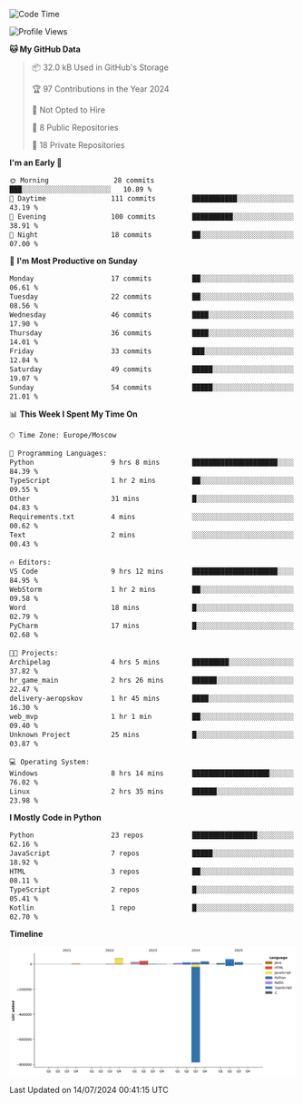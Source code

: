 <!--START_SECTION:waka-->
![Code Time](http://img.shields.io/badge/Code%20Time-403%20hrs%2050%20mins-blue)

![Profile Views](http://img.shields.io/badge/Profile%20Views-0-blue)

**🐱 My GitHub Data** 

> 📦 32.0 kB Used in GitHub's Storage 
 > 
> 🏆 97 Contributions in the Year 2024
 > 
> 🚫 Not Opted to Hire
 > 
> 📜 8 Public Repositories 
 > 
> 🔑 18 Private Repositories 
 > 
**I'm an Early 🐤** 

```text
🌞 Morning                28 commits          ███░░░░░░░░░░░░░░░░░░░░░░   10.89 % 
🌆 Daytime                111 commits         ███████████░░░░░░░░░░░░░░   43.19 % 
🌃 Evening                100 commits         ██████████░░░░░░░░░░░░░░░   38.91 % 
🌙 Night                  18 commits          ██░░░░░░░░░░░░░░░░░░░░░░░   07.00 % 
```
📅 **I'm Most Productive on Sunday** 

```text
Monday                   17 commits          ██░░░░░░░░░░░░░░░░░░░░░░░   06.61 % 
Tuesday                  22 commits          ██░░░░░░░░░░░░░░░░░░░░░░░   08.56 % 
Wednesday                46 commits          ████░░░░░░░░░░░░░░░░░░░░░   17.90 % 
Thursday                 36 commits          ████░░░░░░░░░░░░░░░░░░░░░   14.01 % 
Friday                   33 commits          ███░░░░░░░░░░░░░░░░░░░░░░   12.84 % 
Saturday                 49 commits          █████░░░░░░░░░░░░░░░░░░░░   19.07 % 
Sunday                   54 commits          █████░░░░░░░░░░░░░░░░░░░░   21.01 % 
```


📊 **This Week I Spent My Time On** 

```text
🕑︎ Time Zone: Europe/Moscow

💬 Programming Languages: 
Python                   9 hrs 8 mins        █████████████████████░░░░   84.39 % 
TypeScript               1 hr 2 mins         ██░░░░░░░░░░░░░░░░░░░░░░░   09.55 % 
Other                    31 mins             █░░░░░░░░░░░░░░░░░░░░░░░░   04.83 % 
Requirements.txt         4 mins              ░░░░░░░░░░░░░░░░░░░░░░░░░   00.62 % 
Text                     2 mins              ░░░░░░░░░░░░░░░░░░░░░░░░░   00.43 % 

🔥 Editors: 
VS Code                  9 hrs 12 mins       █████████████████████░░░░   84.95 % 
WebStorm                 1 hr 2 mins         ██░░░░░░░░░░░░░░░░░░░░░░░   09.58 % 
Word                     18 mins             █░░░░░░░░░░░░░░░░░░░░░░░░   02.79 % 
PyCharm                  17 mins             █░░░░░░░░░░░░░░░░░░░░░░░░   02.68 % 

🐱‍💻 Projects: 
Archipelag               4 hrs 5 mins        █████████░░░░░░░░░░░░░░░░   37.82 % 
hr_game_main             2 hrs 26 mins       ██████░░░░░░░░░░░░░░░░░░░   22.47 % 
delivery-aeropskov       1 hr 45 mins        ████░░░░░░░░░░░░░░░░░░░░░   16.30 % 
web_mvp                  1 hr 1 min          ██░░░░░░░░░░░░░░░░░░░░░░░   09.40 % 
Unknown Project          25 mins             █░░░░░░░░░░░░░░░░░░░░░░░░   03.87 % 

💻 Operating System: 
Windows                  8 hrs 14 mins       ███████████████████░░░░░░   76.02 % 
Linux                    2 hrs 35 mins       ██████░░░░░░░░░░░░░░░░░░░   23.98 % 
```

**I Mostly Code in Python** 

```text
Python                   23 repos            ████████████████░░░░░░░░░   62.16 % 
JavaScript               7 repos             █████░░░░░░░░░░░░░░░░░░░░   18.92 % 
HTML                     3 repos             ██░░░░░░░░░░░░░░░░░░░░░░░   08.11 % 
TypeScript               2 repos             █░░░░░░░░░░░░░░░░░░░░░░░░   05.41 % 
Kotlin                   1 repo              █░░░░░░░░░░░░░░░░░░░░░░░░   02.70 % 
```



**Timeline**

![Lines of Code chart](https://raw.githubusercontent.com/adlemx/adlemx/main/assets/bar_graph.png)


 Last Updated on 14/07/2024 00:41:15 UTC
<!--END_SECTION:waka-->
